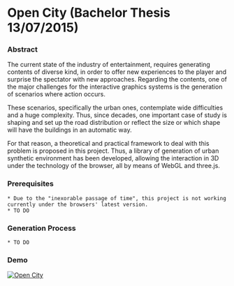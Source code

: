# Open City (Bachelor Thesis 13/07/2015)

### Abstract

The current state of the industry of entertainment, requires generating contents of diverse kind, in order to offer new experiences to the player and surprise the spectator with new approaches. Regarding the contents, one of the major challenges for the interactive graphics systems is the generation of scenarios where action occurs. 

These scenarios, specifically the urban ones, contemplate wide difficulties and a huge complexity. Thus, since decades, one important case of study is shaping and set up the road distribution or reflect the size or which shape will have the buildings in an automatic way. 

For that reason, a theoretical and practical framework to deal with this problem is proposed in this project. Thus, a library of generation of urban synthetic environment has been developed, allowing the interaction in 3D under the technology of the browser, all by means of WebGL and three.js.

### Prerequisites
	
	* Due to the "inexorable passage of time", this project is not working currently under the browsers' latest version.
	* TO DO

### Generation Process

	* TO DO

### Demo

[![Open City](https://img.youtube.com/vi/Pj1Hdrx9Rec/2.jpg)](https://www.youtube.com/watch?v=Pj1Hdrx9Rec "Open City")


